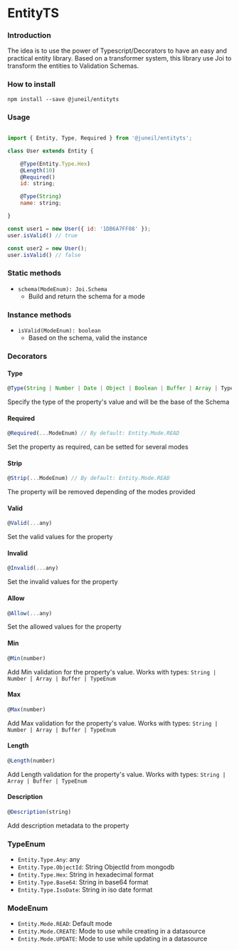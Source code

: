 # EntityTS

### Introduction

The idea is to use the power of Typescript/Decorators to have an easy and practical entity library.
Based on a transformer system, this library use Joi to transform the entities to Validation Schemas.

### How to install

`npm install --save @juneil/entityts`

### Usage

```javascript

import { Entity, Type, Required } from '@juneil/entityts';

class User extends Entity {

    @Type(Entity.Type.Hex)
    @Length(10)
    @Required()
    id: string;

    @Type(String)
    name: string;

}

const user1 = new User({ id: '1DB6A7FF08' });
user.isValid() // true

const user2 = new User();
user.isValid() // false

```

### Static methods

- `schema(ModeEnum): Joi.Schema`
    - Build and return the schema for a mode

### Instance methods

- `isValid(ModeEnum): boolean`
    - Based on the schema, valid the instance

### Decorators

#### Type
```javascript
@Type(String | Number | Date | Object | Boolean | Buffer | Array | TypeEnum)
```
Specify the type of the property's value and will be the base of the Schema

#### Required
```javascript
@Required(...ModeEnum) // By default: Entity.Mode.READ
```
Set the property as required, can be setted for several modes

#### Strip
```javascript
@Strip(...ModeEnum) // By default: Entity.Mode.READ
```

The property will be removed depending of the modes provided

#### Valid
```javascript
@Valid(...any)
```

Set the valid values for the property

#### Invalid

```javascript
@Invalid(...any)
```

Set the invalid values for the property

#### Allow

```javascript
@Allow(...any)
```

Set the allowed values for the property

#### Min

```javascript
@Min(number)
```

Add Min validation for the property's value.
Works with types: `String | Number | Array | Buffer | TypeEnum`

#### Max

```javascript
@Max(number)
```

Add Max validation for the property's value.
Works with types: `String | Number | Array | Buffer | TypeEnum`

#### Length

```javascript
@Length(number)
```

Add Length validation for the property's value.
Works with types: `String | Array | Buffer | TypeEnum`

#### Description

```javascript
@Description(string)
```

Add description metadata to the property

### TypeEnum

- `Entity.Type.Any`: any
- `Entity.Type.ObjectId`: String ObjectId from mongodb
- `Entity.Type.Hex`: String in hexadecimal format
- `Entity.Type.Base64`: String in base64 format
- `Entity.Type.IsoDate`: String in iso date format

### ModeEnum

- `Entity.Mode.READ`: Default mode
- `Entity.Mode.CREATE`: Mode to use while creating in a datasource
- `Entity.Mode.UPDATE`: Mode to use while updating in a datasource

